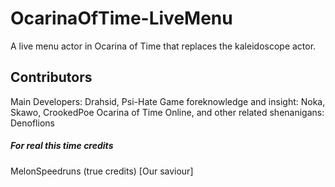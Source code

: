 # OcarinaOfTime-LiveMenu
A live menu actor in Ocarina of Time that replaces the kaleidoscope actor.

## Contributors
Main Developers: Drahsid, Psi-Hate
Game foreknowledge and insight: Noka, Skawo, CrookedPoe
Ocarina of Time Online, and other related shenanigans: Denoflions

##### For real this time credits
MelonSpeedruns (true credits) [Our saviour]


